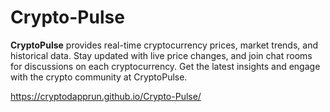 # Crypto-Pulse
**CryptoPulse** provides real-time cryptocurrency prices, market trends, and historical data. Stay updated with live price changes, and join chat rooms for discussions on each cryptocurrency. Get the latest insights and engage with the crypto community at CryptoPulse.


https://cryptodapprun.github.io/Crypto-Pulse/
